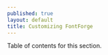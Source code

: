```yaml
---
published: true
layout: default
title: Customizing FontForge
---
```


Table of contents for this section.

